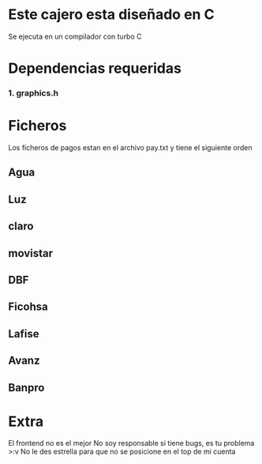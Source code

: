 # Este cajero esta diseñado en C

Se ejecuta en un compilador con turbo C

# Dependencias requeridas

### 1. graphics.h

# Ficheros

Los ficheros de pagos estan en el archivo pay.txt y tiene el siguiente orden
## Agua

## Luz

## claro

## movistar

## DBF

## Ficohsa

## Lafise

## Avanz

## Banpro

# Extra

El frontend no es el mejor
No soy responsable si tiene bugs, es tu problema >:v
No le des estrella para que no se posicione en el top de mi cuenta
